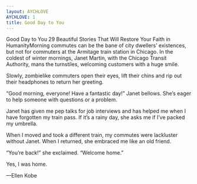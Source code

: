 ```yaml
---
layout: AYCHLOVE
AYCHLOVE: 1
title: Good Day to You
---
```


Good Day to You
29 Beautiful Stories That Will Restore Your Faith in HumanityMorning commutes can be the bane of city dwellers’ existences, but not for commuters at the Armitage train station in Chicago. In the coldest of winter mornings, Janet Martin, with the Chicago Transit Authority, mans the turnstiles, welcoming customers with a huge smile.

Slowly, zombielike commuters open their eyes, lift their chins and rip out their headphones to return her greeting.

“Good morning, everyone! Have a fantastic day!” Janet bellows. She’s eager to help someone with questions or a problem.

Janet has given me pep talks for job interviews and has helped me when I have forgotten my train pass. If it’s a rainy day, she asks me if I’ve packed my umbrella.

When I moved and took a different train, my commutes were lackluster without Janet. When I returned, she embraced me like an old friend.

“You’re back!” she exclaimed. “Welcome home.”

Yes, I was home.

—Ellen Kobe
